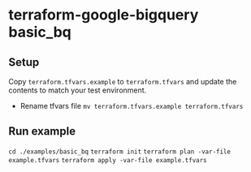 # terraform-google-bigquery basic_bq

## Setup
Copy `terraform.tfvars.example` to `terraform.tfvars` and update the contents to match your test environment.
- Rename tfvars file `mv terraform.tfvars.example terraform.tfvars`

## Run example
`cd ./examples/basic_bq`
`terraform init`
`terraform plan -var-file example.tfvars`
`terraform apply -var-file example.tfvars`
